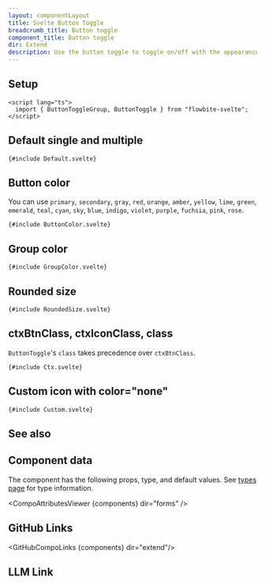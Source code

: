 ```yaml
---
layout: componentLayout
title: Svelte Button Toggle
breadcrumb_title: Button toggle
component_title: Button toggle
dir: Extend
description: Use the button toggle to toggle on/off with the appearance of a button. These toggles can be configured to behave as either radio-buttons or checkboxes
---
```


<script lang="ts">
  import { TableProp, TableDefaultRow, CompoAttributesViewer, Seealso, GitHubCompoLinks, LlmLink } from '../../utils'
  import { P, A } from '$lib'

  const components = 'ButtonToggle, ButtonToggleGroup'
  const relatedLinks = ['/docs/extend/button-toggle','/docs/components/button-group' ,'/docs/components/list-group','/docs/forms/radio#radiobutton' , '/docs/forms/checkbox#checkboxbutton'];
</script>

## Setup

```svelte example hideOutput
<script lang="ts">
  import { ButtonToggleGroup, ButtonToggle } from "flowbite-svelte";
</script>
```

## Default single and multiple

```svelte example class="flex flex-col space-y-4"
{#include Default.svelte}
```

## Button color

You can use `primary`, `secondary`, `gray`, `red`, `orange`, `amber`, `yellow`, `lime`, `green`, `emerald`, `teal`, `cyan`, `sky`, `blue`, `indigo`, `violet`, `purple`, `fuchsia`, `pink`, `rose`.

```svelte example class="grid grid-col-1 sm:grid-col-2 md:grid-col-3 space-y-4"
{#include ButtonColor.svelte}
```

## Group color

```svelte example class="grid grid-cols-1 sm:grid-cols-2 md:grid-cols-3 gap-4"
{#include GroupColor.svelte}
```

## Rounded size

```svelte example class="grid grid-cols-1 sm:grid-cols-2 md:grid-cols-3 gap-4"
{#include RoundedSize.svelte}
```

## ctxBtnClass, ctxIconClass, class

`ButtonToggle`'s `class` takes precedence over `ctxBtnClass`.

```svelte example class="flex flex-col space-y-4"
{#include Ctx.svelte}
```

## Custom icon with color="none"

```svelte example class="flex flex-col space-y-4"
{#include Custom.svelte}
```

## See also

<Seealso links={relatedLinks} />

## Component data

The component has the following props, type, and default values. See [types page](/docs/pages/typescript) for type information.

<CompoAttributesViewer {components} dir="forms" />

## GitHub Links

<GitHubCompoLinks {components} dir="extend"/>

## LLM Link

<LlmLink />